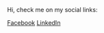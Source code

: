 Hi, check me on my social links:

[Facebook](https://facebook.com/vanvictorlim)
[LinkedIn](https://www.linkedin.com/in/vanvictorlim/)
